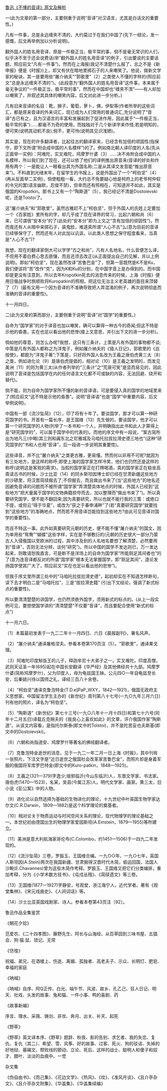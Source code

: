 [鲁迅《不懂的音译》原文及解析](https://www.vrrw.net/wx/6640.html)

一(此为文章的第一部分，主要侧重于说明“音译”对汉语言，尤其是白话文的重要性。)

凡有一件事，总是永远缠夹不清的，大约莫过于在我们中国了(先下一结论，发一感慨，后文再举例加以分析说明)。

翻外国人的姓名用音译，原是一件极正当，极平常的事，倘不是毫无常识的人们，似乎决不至于还会说费话(举“翻外国人的姓名用音译”的例子，引出要说的主要话题，照应前文“凡有一件事”)。然而在上海报(我记不清楚什么报了，总之不是《新申报》便是《时报》)上，却又有伏在暗地里掷石子的人来嘲笑了。他说，做新文学家的秘诀，其一是要用些“屠介纳夫”“郭歌里”〔2〕之类使人不懂的字样的(照应前文“总是永远缠夹不清的”)。(此段意为“翻外国人的姓名用音译”这件事，本来属于毫无争议的“一件极正当，极平常的事”，然而在中国却也“缠夹不清”——有人却加以嘲笑了，并叙述其具体的嘲笑内容。后文对此进一步分析。)



凡有旧来音译的名目：靴，狮子，葡萄，萝卜，佛，伊犁等(作者所举的这些词汇，都是原来音译的外来词汇，现已成为人们常用的普通词汇,充分说明了“音译”古已有之，且为汉语言的丰富和发展起到了促进作用，因此属于“一件极正当，极平常的事”)……都毫不为奇的使用，而独独对于几个新译字来作怪;若是明知的，便可笑(说明其动机不良);倘不，更可怜(说明其见识浅陋)。

其实是，现在的许多翻译者，比起往古的翻译家来，已经含有加倍的顽固性(指保守，即下文所谓“附会成中国的人名模样”)的了。例如南北朝人译印度的人名(先从正面举一实例)：阿难陀，实叉难陀，鸠摩罗什婆〔3〕……决不肯附会成中国的人名模样，所以我们到了现在，还可以依了他们的译例推出原音来(音译的好处和作用有两个：一是能让人一眼看出其为外国名称;二是从其译文发音能“推出原音来”)。不料直到光绪末年，在留学生的书报上，说是外国出了一个“柯伯坚”〔4〕(再从反面举二实例)，倘使粗粗一看，大约总不免要疑心他是柯府上的老爷柯仲软的令兄的罢(语言幽默，忍俊不禁)，但幸而还有照相在，可知道并不如此，其实是俄国的Kropotkin。那书上又有一个“陶斯道”〔5〕，我已经记不清是Dostoievski呢，还是Tolstoi了。

这“屠介纳夫”和“郭歌里”，虽然古雅赶不上“柯伯坚”，但于外国人的氏姓上定要加一个《百家姓》里所有的字，却几乎成了现在译界的常习，比起六朝和尚〔6〕来，已可谓很“安本分”的了(此处的“安本分”即为上文之“含有加倍的顽固性”)。然而竟还有人从暗中来掷石子，装鬼脸，难道真所谓“人心不古”么(意为目前的音译已经够保守了，然而还有人对此加以讥讽，以此类人思想之保守程度看来，当真是“人心不古”)?

我想，现在的翻译家倒大可以学学“古之和尚”，凡有人名地名，什么音便怎么译，不但用不着白费心思去嵌镶，而且还须去改正(从正面提出自己的见解，并以上例说明)。即如“柯伯坚”，现在虽然改译“苦鲁巴金”了，但第一音既然是K不是Ku，我们便该将“苦”改作“克”，因为K和Ku的分别，在中国字音上是办得到的。而中国却是更没有注意到，所以去年Kropotkin死去的消息传来的时候，上海《时报》便用日俄战争时旅顺败将Kuropatkin的照相，把这位无治主义老英雄的面目来顶替了〔7〕(最有又用一个因为音译的不准确导致把人弄混淆的例子，再次说明彻底而准确的音译的重要性)。

十一月四日。

二(此为文章的第而部分，主要侧重于说明“音译”对“国学”的重要性。)

自命为“国学家”的对于译音也加以嘲笑，确可以算得一种古今的奇闻;但这不特是示他的昏愚，实在也足以看出他的悲惨(接上文意思，并引出下文的进一步分析)。

倘如他的尊意，则怎么办呢?我想，这只有三条计。上策是凡有外国的事物都不谈;中策是凡有外国人都称之为洋鬼子，例如屠介纳夫的《猎人日记》，郭歌里的《巡按使》，都题为“洋鬼子著”;下策是，只好将外国人名改为王羲之唐伯虎黄三太〔8〕之类，例如进化论〔9〕是唐伯虎提倡的，相对论〔10〕是王羲之发明的，而发见美洲〔11〕的则为黄三太(从作者列举的“三条计”之“荒唐可笑”是显而易见的，因此说明了音译是包括国学在内的任何语言文化都不可或缺的内容，无法回避、绕开和替代)。

倘不能，则为自命为国学家所不懂的新的音译语，可是要侵入真的国学的地域里来了(照应前文“这不特是示他的昏愚”。说明“音译语”也是“国学”中重要内容，后文举例说明)。

中国有一部《流沙坠简》〔12〕，印了将有十年了。要谈国学，那才可以算一种研究国学的书。开首有一篇长序，是王国维〔13〕先生做的，要谈国学，他才可以算一个研究国学的人物(列举了一本书和一个人，并明确指出此书和此人才算得上是“研究国学的”，可以属于国学中的代表的)。而他的序文中有一段说，“案古简所出为地凡三(中略)其三则和阗东北之尼雅城及马咱托拉拔拉滑史德三地也”(这种“研究国学的”书和人也用“音译”，后一段进一步说明其重要性)。

这些译音，并不比“屠介纳夫”之类更古雅，更易懂。然而何以非用不可呢?就因为有三处地方，是这样的称呼;即使上海的国学家怎样冷笑，他们也仍然还是这样的称呼(说明这是客观的需求)。当假的国学家正在打牌喝酒，真的国学家正在稳坐高斋读古书的时候，沙士比亚〔14〕的同乡斯坦因博士却已经在甘肃新疆这些地方的沙碛里，将汉晋简牍掘去了;不但掘去，而且做出书来了(当“这些地方”的地名还因避免音译的问题而不被所谓“国学家”弄清楚具体地点的时候，外国人已经到“这些地方”把大量属于国学的文物典籍掠夺而去，加以整理而“做出书来了”)。所以真要研究国学，便不能不翻回来;因为真要研究，所以也就不能行我的三策：或绝口不提，或但云“得于华夏”，或改为“获之于春申浦畔”了(若“真要研究国学”就要找到“这些地方”的准确地点，然而若不用音译岂能找到这些地方?由此可见音译对国学的重要性)。

而且不特这一事。此外如真要研究元朝的历史，便不能不懂“屠介纳夫”的国文，因为单用些“鸳鸯”“蝴蝶”这些字样，实在是不够敷衍的(元朝的历史很大一部分乃蒙古人入侵俄国以至欧洲的过程，其中涉及到的人名地名要想了解清楚，必然要用到“音译”，否则无法分辨，谈何“研究”)。所以中国的国学不发达则已，万一发达起来，则敢请恕我直言，可是断不是洋场上的自命为国学家“所能厕足其间者也”的了(意为连音译都反对的所谓“国学家”根本无法掌握国学，即“厕足其间”，遑论发扬国学使其广大了，照应前文“实在也足以看出他的悲惨”)。

但我于序文里所谓三处中的“马咱托拉拔拉滑史德”，起初却实在不知道怎样断句，读下去才明白二是“马咱托拉”，三是“拔拉滑史籍” (引出下文结论，强调了新式标点的重要性)。

所以要清清楚楚的讲国学，也仍然须嵌外国字，须用新式的标点的。(从上一段实例可见，要想使国学讲的“清清楚楚”不仅要“音译”，而且要配合使用“新式的标点”)

十一月六日。

〔1〕本篇最初发表于一九二二年十一月四日、六日《晨报副刊》，署名风声。

〔2〕“屠介纳夫”通译屠格涅夫。参看本卷第170页注〔5〕。“郭歌里”，通译果戈理。

〔3〕阿难陀印度斛饭王的儿子，释迦牟尼十大弟子之一。实叉难陀，印度高僧，武则天证圣一年(695)起在中国长安翻译《华严经》及其他佛经共十九部。鸠摩罗什婆(简称鸠摩罗什)，父为印度人，母为龟兹国王妹。公元四○一年自龟兹至长安，后秦姚兴待以国师之礼，译经三百八十余卷。

〔4〕“柯伯坚”通译克鲁泡特金(T.D.e]PaP_WXY，1842—1921)，俄国无政府主义思想家。中国留法学生主办的《新世纪》周刊第八十七号(一九○九年三月六日)刊有他的照片，译名为“柯伯坚”。

〔5〕“陶斯道”《新世纪》第七十三号(一九○八年十一月十四日)和第七十六号(同年十二月五日)译载丘克朔夫的《我良心上喜欢如此》的文章，评介俄国作家“陶斯道”。从该文内容看，是指托尔斯泰(即文中的Tolstoi)，并不是陀思妥也夫斯基(即文中的Dostoievski)。

〔6〕六朝和尚指道安、鸠摩罗什等著名的佛经翻译者。

〔7〕克鲁泡特金逝世的消息，见于一九二一年二月一日上海《时报》，其中刊有一张照片，下注文字是“近日逝世之俄国社会改革家苦鲁巴金”，而照片却是身着军服的俄国将军库罗巴特金(即文中的Kuro-patkin，1848—1925)。

〔8〕王羲之(321—379)字逸少;琅邪临沂(今山东临沂)人，东晋文学家、书法家。唐伯虎(1470—1523)，名寅，吴县(今属江苏)人。明代文学家、画家。黄三太，旧小说《彭公案》中的人物。

〔9〕进化论以自然选择为基础的生物进化的理论，十九世纪中叶英国生物学家达尔文(C.R.Darwin，1809—1882)是这个科学理论的奠基者。

〔10〕相对论关于物质运动与时间空间关系的理论，现代物理学的理论基础之一。本世纪初由德国出生的物理学家爱因斯坦(A.Einstein，1879—1955)等所建立。

〔11〕美洲是意大利航海家哥伦布(C.Colombo，约1451—1506)于一四九二年发现的。

〔12〕《流沙坠简》三卷，罗振玉、王国维合编。一九○○年、一九○七年，英国人斯坦因(A.Stein)两次在我国新疆、甘肃掘得汉晋时代木简，偷运回国，法国人沙畹(E.Chavannes)曾为这些木简作考释。罗振玉、王国维又把它们分类编排，重加考释，分为《小学术数方技书》、《屯戍丛残》、《简牍遗文》等三卷。

〔13〕王国维(1877—1927)字静安，号观堂，浙江海宁人，近代学者。著有《观堂集林》、《宋元戏曲史》、《人间词话》等。

〔14〕沙士比亚英国戏剧家、诗人。参看本卷第43页注〔92〕。

鲁迅作品全集鉴赏

《朝花夕拾》

范爱农、《二十四孝图》、藤野先生、阿长与山海经、从百草园到三味书屋、五猖会、狗·猫·鼠、琐记、无常

《仿徨》

祝福、弟兄、在酒楼上、伤逝、离婚、孤独者、高老夫子、示众、长明灯、肥皂、幸福的家庭

《呐喊》

《呐喊》自序、阿Q正传、白光、端午节、风波、故乡、孔乙己、狂人日记、明天、社戏、头发的故事、兔和猫、一件小事、鸭的喜剧、药

《故事新编》

序言、理水、采薇、铸剑、非攻、奔月、出关、补天、起死

《野草》

《野草》英文译本序、《野草》题辞、秋夜、影的告别、求乞者、我的失恋、复仇、复仇〔其二〕、希望、雪、风筝、好的故事、过客、死火、狗的驳诘、失掉的好地狱、墓碣文、颓败线的颤动、立论、死后、这样的战士、聪明人和傻子和奴才、腊叶、淡淡的血痕中、一觉

杂文集

《伪自由书》、《而己集》、《花边文学》、《热风》、《坟》、《准风月谈》、《且介亭杂文》、《且介亭杂文附集》、《华盖集》、《华盖集续编》

